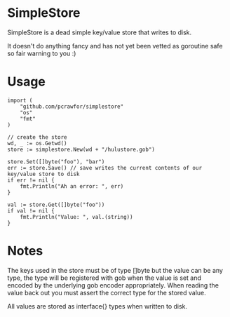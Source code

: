 # SimpleStore

SimpleStore is a dead simple key/value store that writes to disk.

It doesn't do anything fancy and has not yet been vetted as goroutine safe so fair warning to you :)

# Usage

    import (
        "github.com/pcrawfor/simplestore"
        "os"
        "fmt"
    )

    // create the store
    wd, _ := os.Getwd()
    store := simplestore.New(wd + "/hulustore.gob")

    store.Set([]byte("foo"), "bar")
    err := store.Save() // save writes the current contents of our key/value store to disk
    if err != nil {
        fmt.Println("Ah an error: ", err)
    }

    val := store.Get([]byte("foo"))
    if val != nil {
        fmt.Println("Value: ", val.(string))
    }

# Notes

The keys used in the store must be of type []byte but the value can be any type, the type will be registered with gob when the value is set and encoded by the underlying gob encoder appropriately.  When reading the value back out you must assert the correct type for the stored value.

All values are stored as interface{} types when written to disk.